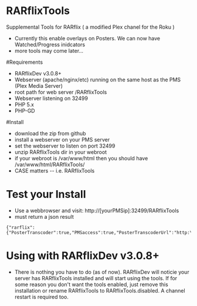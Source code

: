 RARflixTools
============

Supplemental Tools for RARflix ( a modified Plex chanel for the Roku )

* Currently this enable overlays on Posters. We can now have Watched/Progress inidcators
* more tools may come later...


#Requirements

* RARflixDev v3.0.8+
* Webserver (apache/nginx/etc) running on the same host as the PMS (Plex Media Server)
* root path for web server /RARflixTools
* Webserver listening on 32499
* PHP 5.x
* PHP-GD


#Install
* download the zip from github
* install a webserver on your PMS server
* set the webserver to listen on port 32499
* unzip RARflixTools dir in your webroot 
* if your webroot is /var/www/html then you should have /var/www/html/RARflixTools/
* CASE matters -- i.e. RARflixTools

# Test your Install
* Use a webbrowser and visit: http://[yourPMSip]:32499/RARflixTools  
* must return a json result
```
{"rarflix":{"PosterTranscoder":true,"PMSaccess":true,"PosterTranscoderUrl":"http:\/\/youPMSip:32499\/RARflixTools\/poster.php"}}
```

# Using with RARflixDev v3.0.8+
* There is nothing you have to do (as of now). RARflixDev will noticie your server has RARflixTools installed and will start using the tools. If for some reason you don't want the tools enabled, just remove this installation or rename RARflixTools to RARflixTools.disabled. A channel restart is required too. 
